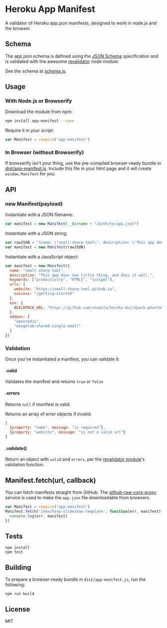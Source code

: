 # Heroku App Manifest

A validator of Heroku app.json manifests, designed to work in node.js and the browser.

## Schema

The app.json schema is defined using the [JSON Schema](http://json-schema.org/)
specification and is validated with the awesome
[revalidator](https://github.com/flatiron/revalidator#readme) node module.

See the schema at [schema.js](/schema.js).

## Usage

### With Node.js or Browserify

Download the module from npm:

```sh
npm install app-manifest --save
```

Require it in your script:

```js
var Manifest = require("app-manifest")
```

### In Browser (without Browserify)

If browserify isn't your thing, use the pre-compiled browser-ready bundle in
[dist/app-manifest.js](/dist/app-manifest.js). Include this file in your html page and it will create
`window.Manifest` for you.

## API

### new Manifest(payload)

Instantiate with a JSON filename:

```js
var manifest = new Manifest(__dirname + "/path/to/app.json")
```

Instantiate with a JSON string:

```js
var rawJSON = "{name: \"small-sharp-tool\", description: \"This app does one little thing, and does it well.\"}"
var manifest = new Manifest(rawJSON)
```

Instantiate with a JavaScript object:

```js
var manifest = new Manifest({
  name: "small-sharp-tool",
  description: "This app does one little thing, and does it well.",
  keywords: ["productivity", "HTML5", "scalpel"],
  urls: {
    website: "https://small-sharp-tool.github.io",
    success: "/getting-started"
  },
  env: {
    BUILDPACK_URL: "https://github.com/stomita/heroku-buildpack-phantomjs",
  },
  addons: [
    "openredis",
    "mongolab:shared-single-small"
  ]
})
```

### Validation

Once you've instantiated a manifest, you can validate it:

#### .valid

Validates the manifest and returns `true` or `false`

#### .errors

Returns `null` if manifest is valid.

Returns an array of error objects if invalid:

```js
[
  {property: "name", message: "is required"},
  {property: "website", message: "is not a valid url"}
]
```

#### .validate()

Return an object with `valid` and `errors`, per the [revalidator
module](https://github.com/flatiron/revalidator#revalidatorvalidate-obj-schema-options)'s
validation function.

## Manifest.fetch(url, callback)

You can fetch manifests straight from GitHub. The
[github-raw-cors-proxy](https://github.com/zeke/github-raw-cors-proxy) service is used
to make the `app.json` file downloadable from browsers.

```js
var Manifest = require("app-manifest")
Manifest.fetch('zeke/harp-slideshow-template', function(err, manifest) {
  console.log(err, manifest)
})
```

## Tests

```
npm install
npm test
```

## Building

To prepare a browser-ready bundle in `dist/app-manifest.js`, run the following:

```
npm run build
```

## License

MIT
